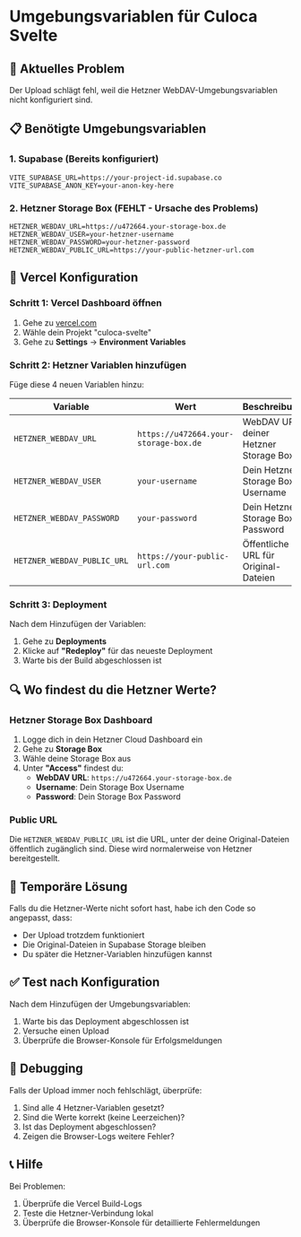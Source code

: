 # Umgebungsvariablen für Culoca Svelte

## 🚨 Aktuelles Problem

Der Upload schlägt fehl, weil die Hetzner WebDAV-Umgebungsvariablen nicht konfiguriert sind.

## 📋 Benötigte Umgebungsvariablen

### 1. Supabase (Bereits konfiguriert)
```
VITE_SUPABASE_URL=https://your-project-id.supabase.co
VITE_SUPABASE_ANON_KEY=your-anon-key-here
```

### 2. Hetzner Storage Box (FEHLT - Ursache des Problems)
```
HETZNER_WEBDAV_URL=https://u472664.your-storage-box.de
HETZNER_WEBDAV_USER=your-hetzner-username
HETZNER_WEBDAV_PASSWORD=your-hetzner-password
HETZNER_WEBDAV_PUBLIC_URL=https://your-public-hetzner-url.com
```

## 🔧 Vercel Konfiguration

### Schritt 1: Vercel Dashboard öffnen
1. Gehe zu [vercel.com](https://vercel.com)
2. Wähle dein Projekt "culoca-svelte"
3. Gehe zu **Settings** → **Environment Variables**

### Schritt 2: Hetzner Variablen hinzufügen
Füge diese 4 neuen Variablen hinzu:

| Variable | Wert | Beschreibung |
|----------|------|--------------|
| `HETZNER_WEBDAV_URL` | `https://u472664.your-storage-box.de` | WebDAV URL deiner Hetzner Storage Box |
| `HETZNER_WEBDAV_USER` | `your-username` | Dein Hetzner Storage Box Username |
| `HETZNER_WEBDAV_PASSWORD` | `your-password` | Dein Hetzner Storage Box Password |
| `HETZNER_WEBDAV_PUBLIC_URL` | `https://your-public-url.com` | Öffentliche URL für Original-Dateien |

### Schritt 3: Deployment
Nach dem Hinzufügen der Variablen:
1. Gehe zu **Deployments**
2. Klicke auf **"Redeploy"** für das neueste Deployment
3. Warte bis der Build abgeschlossen ist

## 🔍 Wo findest du die Hetzner Werte?

### Hetzner Storage Box Dashboard
1. Logge dich in dein Hetzner Cloud Dashboard ein
2. Gehe zu **Storage Box**
3. Wähle deine Storage Box aus
4. Unter **"Access"** findest du:
   - **WebDAV URL**: `https://u472664.your-storage-box.de`
   - **Username**: Dein Storage Box Username
   - **Password**: Dein Storage Box Password

### Public URL
Die `HETZNER_WEBDAV_PUBLIC_URL` ist die URL, unter der deine Original-Dateien öffentlich zugänglich sind. Diese wird normalerweise von Hetzner bereitgestellt.

## 🚨 Temporäre Lösung

Falls du die Hetzner-Werte nicht sofort hast, habe ich den Code so angepasst, dass:
- Der Upload trotzdem funktioniert
- Die Original-Dateien in Supabase Storage bleiben
- Du später die Hetzner-Variablen hinzufügen kannst

## ✅ Test nach Konfiguration

Nach dem Hinzufügen der Umgebungsvariablen:
1. Warte bis das Deployment abgeschlossen ist
2. Versuche einen Upload
3. Überprüfe die Browser-Konsole für Erfolgsmeldungen

## 🔧 Debugging

Falls der Upload immer noch fehlschlägt, überprüfe:
1. Sind alle 4 Hetzner-Variablen gesetzt?
2. Sind die Werte korrekt (keine Leerzeichen)?
3. Ist das Deployment abgeschlossen?
4. Zeigen die Browser-Logs weitere Fehler?

## 📞 Hilfe

Bei Problemen:
1. Überprüfe die Vercel Build-Logs
2. Teste die Hetzner-Verbindung lokal
3. Überprüfe die Browser-Konsole für detaillierte Fehlermeldungen 